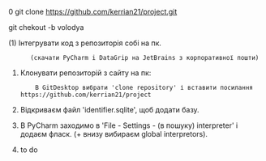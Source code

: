 
0 git clone https://github.com/kerrian21/project.git

git chekout -b volodya

(1) Інтегрувати код з репозиторія собі на пк.

          (скачати PyCharm i DataGrip на JetBrains з корпоративної пошти)
          
1. Клонувати репозиторій з сайту на пк:
   
           В GitDesktop вибрати 'clone repository' і вставити посилання https://github.com/kerrian21/project

3. Відкриваєм файл 'identifier.sqlite', щоб додати базу.

4. В PyCharm заходимо в 'File - Settings - (в пошуку) interpreter' і додаєм фласк. (+ внизу вибираєм global interpretors).

5. to do 

